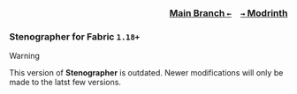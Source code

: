 ### <p align=right>[Main Branch `←`](https://github.com/KessokuTeaTime/Stenographer)&emsp;[`→` Modrinth](https://modrinth.com/mod/stenographer)</p>

### Stenographer for Fabric `1.18+`

> [!WARNING]
> This version of **Stenographer** is outdated. Newer modifications will only be made to the latst few versions.
